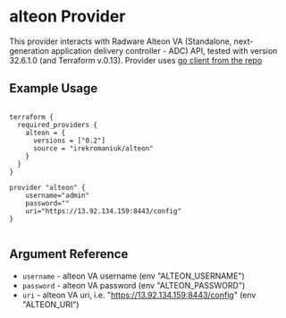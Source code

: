 # alteon Provider

This provider interacts with Radware Alteon VA (Standalone, next-generation application delivery controller - ADC) API, tested with version 32.6.1.0 (and Terraform v.0.13). Provider uses [go client from the repo](https://github.com/IrekRomaniuk/alteon-client-go)

## Example Usage

```

terraform {
  required_providers {
    alteon = {
      versions = ["0.2"]
      source = "irekromaniuk/alteon"
    }
  }
}

provider "alteon" {
    username="admin"
    password=""
    uri="https://13.92.134.159:8443/config"
}


```

## Argument Reference

- `username` - alteon VA username (env "ALTEON_USERNAME")
- `password` - alteon VA password (env "ALTEON_PASSWORD")
- `uri` - alteon VA uri, i.e. "https://13.92.134.159:8443/config" (env "ALTEON_URI")
